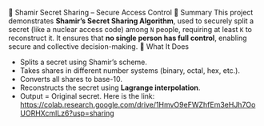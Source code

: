 🔐 Shamir Secret Sharing – Secure Access Control
📘 Summary
This project demonstrates **Shamir’s Secret Sharing Algorithm**, used to securely split a secret (like a nuclear access code) among `N` people, requiring at least `K` to reconstruct it. It ensures that **no single person has full control**, enabling secure and collective decision-making.
🔧 What It Does
* Splits a secret using Shamir’s scheme.
* Takes shares in different number systems (binary, octal, hex, etc.).
* Converts all shares to base-10.
* Reconstructs the secret using **Lagrange interpolation**.
* Output = Original secret.
Here is the link: https://colab.research.google.com/drive/1HmvO9eFWZhfEm3eHJh7OoUORHXcmlLz6?usp=sharing
